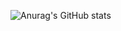 ![Anurag's GitHub stats](https://github-readme-stats.vercel.app/pin/api?username=zPiste&repo=Piste&show_icons=true&theme=monokai)
